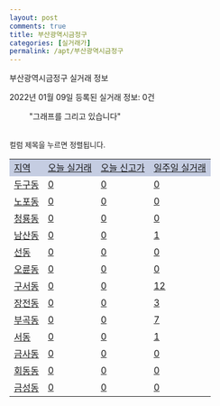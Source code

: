 ```yaml
---
layout: post
comments: true
title: 부산광역시금정구
categories: [실거래가]
permalink: /apt/부산광역시금정구
---
```


부산광역시금정구 실거래 정보

2022년 01월 09일 등록된 실거래 정보: 0건

<!--<script async src="https://pagead2.googlesyndication.com/pagead/js/adsbygoogle.js?client=ca-pub-3485438051770037"
 crossorigin="anonymous"></script>-->

<script type="text/javascript">
  google.charts.load('current', {'packages':['corechart']});
  google.charts.setOnLoadCallback(drawChart);

  function drawChart() {
    var data = google.visualization.arrayToDataTable([['거래일', '매매', '전월세', '전매'], ['21-01', 111, 173, 2], ['21-02', 199, 151, 2], ['21-03', 198, 159, 4], ['21-04', 214, 125, 8], ['21-05', 231, 134, 16], ['21-06', 209, 145, 3], ['21-07', 191, 130, 0], ['21-08', 238, 140, 2], ['21-09', 200, 147, 0], ['21-10', 180, 160, 0], ['21-11', 108, 164, 0], ['21-12', 67, 135, 0], ['22-01', 4, 12, 0]]);

    var options = {
      title: '최근 1년간 유형별 거래량 추이',
      legend: { position: 'bottom' }
    };

    setTimeout(function() {
        var chart = new google.visualization.LineChart(document.getElementById('columnchart_material'));
        chart.draw(data, (options));
        document.getElementById('loading').style.display = 'none';
        var dayLabel = (new Date()).getDay();
        if (dayLabel < 2) {
            sorttable.innerSortFunction.apply(document.getElementById('week'), []);
            sorttable.innerSortFunction.apply(document.getElementById('week'), []);        
        }
        else {
            sorttable.innerSortFunction.apply(document.getElementById('today'), []);
            sorttable.innerSortFunction.apply(document.getElementById('today'), []);
        }
    }, 200);

  }
</script>

<div id="loading" style="z-index:20; display: block; margin-left: 35px">"그래프를 그리고 있습니다"</div>
<div id="columnchart_material" style="width: 95%; margin-left: -35px; display: block"></div>
<!--<div style="width: 95%; margin-left: -35px; display: block">
      <script async src="https://pagead2.googlesyndication.com/pagead/js/adsbygoogle.js?client=ca-pub-3485438051770037"
          crossorigin="anonymous"></script>
      <ins class="adsbygoogle"
          style="display:block"
          data-ad-format="fluid"
          data-ad-layout-key="-fb+5w+4e-db+86"
          data-ad-client="ca-pub-3485438051770037"
          data-ad-slot="1827090281"></ins>
      <script>
          (adsbygoogle = window.adsbygoogle || []).push({});
      </script>
</div>-->
<br>

<font size='small' style='font-size: small;'>컬럼 제목을 누르면 정렬됩니다.</font>
<table class="sortable">
  <tr style='background-color: rgba(114, 132, 186,0.4);'>
    <td id="region"><a href="#">지역</a></td>
    <td id="today"><a href="#">오늘 실거래</a></td>
    <td id="today_new"><a href="#">오늘 신고가</a></td>
    <td id="week"><a href="#">일주일 실거래</a></td>
  </tr>

  
  <tr class="item">
    <td><a href="부산광역시금정구두구동">두구동</a></td>
    <td><a href="부산광역시금정구두구동">0</a></td>
    <td><a href="부산광역시금정구두구동">0</a></td>
    <td><a href="부산광역시금정구두구동">0</a></td>
  </tr>
    

  <tr class="item">
    <td><a href="부산광역시금정구노포동">노포동</a></td>
    <td><a href="부산광역시금정구노포동">0</a></td>
    <td><a href="부산광역시금정구노포동">0</a></td>
    <td><a href="부산광역시금정구노포동">0</a></td>
  </tr>
    

  <tr class="item">
    <td><a href="부산광역시금정구청룡동">청룡동</a></td>
    <td><a href="부산광역시금정구청룡동">0</a></td>
    <td><a href="부산광역시금정구청룡동">0</a></td>
    <td><a href="부산광역시금정구청룡동">0</a></td>
  </tr>
    

  <tr class="item">
    <td><a href="부산광역시금정구남산동">남산동</a></td>
    <td><a href="부산광역시금정구남산동">0</a></td>
    <td><a href="부산광역시금정구남산동">0</a></td>
    <td><a href="부산광역시금정구남산동">1</a></td>
  </tr>
    

  <tr class="item">
    <td><a href="부산광역시금정구선동">선동</a></td>
    <td><a href="부산광역시금정구선동">0</a></td>
    <td><a href="부산광역시금정구선동">0</a></td>
    <td><a href="부산광역시금정구선동">0</a></td>
  </tr>
    

  <tr class="item">
    <td><a href="부산광역시금정구오륜동">오륜동</a></td>
    <td><a href="부산광역시금정구오륜동">0</a></td>
    <td><a href="부산광역시금정구오륜동">0</a></td>
    <td><a href="부산광역시금정구오륜동">0</a></td>
  </tr>
    

  <tr class="item">
    <td><a href="부산광역시금정구구서동">구서동</a></td>
    <td><a href="부산광역시금정구구서동">0</a></td>
    <td><a href="부산광역시금정구구서동">0</a></td>
    <td><a href="부산광역시금정구구서동">12</a></td>
  </tr>
    

  <tr class="item">
    <td><a href="부산광역시금정구장전동">장전동</a></td>
    <td><a href="부산광역시금정구장전동">0</a></td>
    <td><a href="부산광역시금정구장전동">0</a></td>
    <td><a href="부산광역시금정구장전동">3</a></td>
  </tr>
    

  <tr class="item">
    <td><a href="부산광역시금정구부곡동">부곡동</a></td>
    <td><a href="부산광역시금정구부곡동">0</a></td>
    <td><a href="부산광역시금정구부곡동">0</a></td>
    <td><a href="부산광역시금정구부곡동">7</a></td>
  </tr>
    

  <tr class="item">
    <td><a href="부산광역시금정구서동">서동</a></td>
    <td><a href="부산광역시금정구서동">0</a></td>
    <td><a href="부산광역시금정구서동">0</a></td>
    <td><a href="부산광역시금정구서동">1</a></td>
  </tr>
    

  <tr class="item">
    <td><a href="부산광역시금정구금사동">금사동</a></td>
    <td><a href="부산광역시금정구금사동">0</a></td>
    <td><a href="부산광역시금정구금사동">0</a></td>
    <td><a href="부산광역시금정구금사동">0</a></td>
  </tr>
    

  <tr class="item">
    <td><a href="부산광역시금정구회동동">회동동</a></td>
    <td><a href="부산광역시금정구회동동">0</a></td>
    <td><a href="부산광역시금정구회동동">0</a></td>
    <td><a href="부산광역시금정구회동동">0</a></td>
  </tr>
    

  <tr class="item">
    <td><a href="부산광역시금정구금성동">금성동</a></td>
    <td><a href="부산광역시금정구금성동">0</a></td>
    <td><a href="부산광역시금정구금성동">0</a></td>
    <td><a href="부산광역시금정구금성동">0</a></td>
  </tr>
    


</table>


    